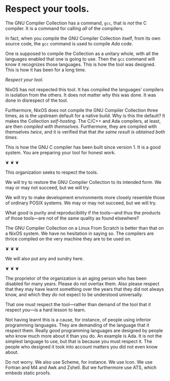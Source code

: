 # Respect your tools.

The GNU Compiler Collection has a command, `gcc`, that is *not* the C
compiler. It is a command for calling *all* of the compilers.

In fact, when you compile the GNU Compiler Collection itself, from its
own source code, the `gcc` command is used to compile *Ada* code.

One is supposed to compile the Collection as a unitary whole, with all
the languages enabled that one is going to use. Then the `gcc` command
will know it recognizes those languages. This is how the tool was
designed. This is how it has been for a long time.

*Respect your tool.*

NixOS has not respected this tool. It has compiled the languages’
compilers in isolation from the others. It does not matter *why* this
was done. It was done in disrespect of the tool.

Furthermore, NixOS does not compile the GNU Compiler Collection three
times, as is the upstream default for a native build. Why is this the
default? It makes the Collection *self-hosting*. The C/C++ and Ada
compilers, at least, are then *compiled with themselves*. Furthermore,
they are compiled with themselves *twice*, and it is verified that
that *the same result is obtained both times*.

This is how the GNU C compiler has been built since version 1. It is a
good system. You are preparing your tool for honest work.

❦ ❦ ❦

This organization seeks to respect the tools.

We will try to restore the GNU Compiler Collection to its intended
form. We may or may not succeed, but we will try.

We will try to make development environments more closely resemble
those of ordinary POSIX systems. We may or may not succeed, but we
will try.

What good is purity and reproducibility if the tools—and thus the
products of those tools—are not of the same quality as found
elsewhere?

The GNU Compiler Collection on a Linux From Scratch is better than
that on a NixOS system. We have no hesitation in saying so. The
compilers are thrice compiled on the very machine they are to be used
on.

❦ ❦ ❦

We will also put any and sundry here.

❦ ❦ ❦

The proprietor of the organization is an aging person who has been
disabled for many years. Please do not overtax them. Also please
respect that they may have learnt something over the years that they
did not always know, and which they do not expect to be understood
universally.

That one must respect the tool—rather than demand of the tool that *it*
respect *you*—is a hard lesson to learn.

Not having learnt this is a cause, for instance, of people using
inferior programming languages. They are demanding of the language
that it respect them.  Really good programming languages are designed
by people who know much more about it than you do. An example is
Ada. It is not the simplest language to use, but that is because you
must respect it. The people who designed it took into account matters
you did not even know about.

Do not worry. We also use Scheme, for instance. We use Icon. We use
Fortran and M4 and Awk and Zshell. But we furthermore use ATS, which
embeds static proofs.
